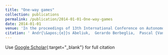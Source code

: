 ```yaml
---
title: "One-way games"
collection: publications
permalink: /publication/2014-01-01-One-way-games
date: 2014-01-01
venue: 'In the proceedings of 13th International Conference on Autonomous Agents and Multiagent Systems, AAMAS 2014'
citation: ' Andr{\&apos;{e}}s Abeliuk,  Gerardo Berbeglia,  Pascal {Van Hentenryck}, &quot;One-way games.&quot; In the proceedings of 13th International Conference on Autonomous Agents and Multiagent Systems, AAMAS 2014, 2014.'
---
```

Use [Google Scholar](https://scholar.google.com/scholar?q=One+way+games){:target="_blank"} for full citation